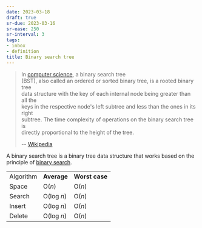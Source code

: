```yaml
---
date: 2023-03-18
draft: true
sr-due: 2023-03-16
sr-ease: 250
sr-interval: 3
tags:
- inbox
- definition
title: Binary search tree
---
```

   
> In [computer science](./binary%20search%20tree.md), a binary search tree   
> (BST), also called an ordered or sorted binary tree, is a rooted binary tree   
> data structure with the key of each internal node being greater than all the   
> keys in the respective node's left subtree and less than the ones in its right   
> subtree. The time complexity of operations on the binary search tree is   
> directly proportional to the height of the tree.   
>   
> -- [Wikipedia](https://en.wikipedia.org/wiki/Binary_search_tree)   
   
A binary search tree is a binary tree data structure that works based on the   
principle of [binary search](./binary%20search%20algorithm.md).   
   
|           |             |                |   
| --------- | ----------- | -------------- |   
| Algorithm | **Average** | **Worst case** |   
| Space     | O(_n_)      | O(_n_)         |   
| Search    | O(log _n_)  | O(_n_)         |   
| Insert    | O(log _n_)  | O(_n_)         |   
| Delete    | O(log _n_)  | O(_n_)         |